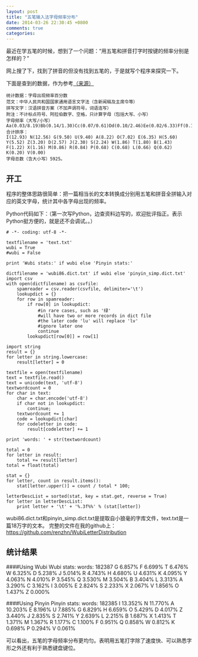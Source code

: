 ```yaml
---
layout: post
title: "五笔输入法字母频率分布"
date: 2014-03-26 22:30:45 +0800
comments: true
categories: 
---
```


最近在学五笔的时候，想到了一个问题：“用五笔和拼音打字时按键的频率分别是怎样的？”

网上搜了下，找到了拼音的但没有找到五笔的，于是就写个程序来探究一下。

下面是查到的数据，作为参考[（来源）](http://zhidao.baidu.com/link?url=3iIPaXVJQg19Dw08ElPft4Nj5EZjK15-YgDy6sMvz0onvAGZxs6ntnTYFXclOw2fBU89RsLxyJ4P7NvCi6FJjq)

	统计数据：字母出现频率百分数
	范文：中华人民共和国国家通用语言文字法（含新闻稿及主席令等）
	拼写文字：汉语拼音方案（不加声调符号，词语连写）
	附注：不计标点符号、阿拉伯数字、空格，只计算字母（包括大写、小写）
	字母频率（大写/小写）
	Aa(0.03/8.19)Bb(0.14/1.30)Cc(0.07/0.61)Dd(0.10/2.46)Ee(0.02/6.33)Ff(0.10/1.11)Gg(0.37/9.13)Hh(0.05/5055)Ii(0.03/12.89)Jj(0.10/2.19)Kk(0.00/0.20)Ll(0.02/0.64)Mm(0.02/0.84)Nn(0.02/12.54)Oo(0.02/7.00)Pp(0.00/0.68)Qq(0.03/0.59)Rr(0.02/0.83)Ss(0.05/2.19)Tt(0.07/1.72)Uu(0.03/9.37)Vv(0.00/0.00)Ww(0.08/1.77)Xx(0.17/1.00)Yy(0.03/5.49)Zz(0.19/3.04)
	合计排序：
	I(12.93) N(12.56) G(9.50) U(9.40) A(8.22) O(7.02) E(6.35) H(5.60) Y(5.52) Z(3.20) D(2.57) J(2.30) S(2.24) W(1.86) T(1.80) B(1.43) F(1.22) X(1.16) M(0.86) R(0.84) P(0.68) C(0.68) L(0.66) Q(0.62) K(0.20) V(0.00)
	字母总数（含大小写）5925。

<!-- more -->

开工
---

程序的整体思路很简单：把一篇相当长的文本转换成分别用五笔和拼音全拼输入对应的英文字母，统计其中各字母出现的频率。

Python代码如下：（第一次写Python，边查资料边写的，欢迎批评指正。表示Python挺方便的，就是还不会调试。。）

	# -*- coding: utf-8 -*-
	
	textfilename = 'text.txt'
	wubi = True
	#wubi = False
	
	print 'Wubi stats:' if wubi else 'Pinyin stats:'
	
	dictfilename = 'wubi86.dict.txt' if wubi else 'pinyin_simp.dict.txt'
	import csv
	with open(dictfilename) as csvfile:
	    spamreader = csv.reader(csvfile, delimiter='\t')
	    lookupdict = {}
	    for row in spamreader:
	        if row[0] in lookupdict:
	            #in rare cases, such as '绿'
	            #will have two or more records in dict file
	            #the later code 'lu' will replace 'lv'
	            #ignore later one
	            continue 
	        lookupdict[row[0]] = row[1]
	
	import string
	result = {}
	for letter in string.lowercase:
	    result[letter] = 0
	
	textfile = open(textfilename)
	text = textfile.read()
	text = unicode(text, 'utf-8')
	textwordcount = 0
	for char in text:
	    char = char.encode('utf-8')
	    if char not in lookupdict:
	        continue;
	    textwordcount += 1
	    code = lookupdict[char]
	    for codeletter in code:
	        result[codeletter] += 1
	
	print 'words: ' + str(textwordcount)
	
	total = 0
	for letter in result:
	    total += result[letter]
	total = float(total)
	
	stat = {}
	for letter, count in result.items():
	    stat[letter.upper()] = count / total * 100;
	
	letterDescList = sorted(stat, key = stat.get, reverse = True)
	for letter in letterDescList:
	    print letter + '\t' + '%.3f%%' % (stat[letter])


wubi86.dict.txt和pinyin_simp.dict.txt是提取自小狼毫的字库文件，text.txt是一篇18万字的文本。 完整的文件在我的github上：<https://github.com/renzhn/WubiLetterDistribution>


统计结果
---
####Using Wubi
	Wubi stats:
	words: 182387
	G	6.857%
	F	6.699%
	T	6.476%
	W	6.325%
	D	5.238%
	J	5.014%
	R	4.743%
	H	4.680%
	U	4.631%
	K	4.095%
	Y	4.063%
	N	4.010%
	P	3.545%
	Q	3.530%
	M	3.504%
	B	3.404%
	L	3.313%
	A	3.290%
	C	3.162%
	I	3.005%
	E	2.824%
	S	2.233%
	X	2.067%
	V	1.856%
	O	1.437%
	Z	0.000%

####Using Pinyin
	Pinyin stats:
	words: 182385
	I	13.352%
	N	11.770%
	A	10.203%
	E	8.196%
	U	7.885%
	G	6.829%
	H	6.659%
	O	5.429%
	D	4.017%
	Z	3.440%
	J	2.835%
	S	2.741%
	Y	2.639%
	L	2.215%
	B	1.687%
	X	1.413%
	T	1.371%
	M	1.367%
	R	1.177%
	C	1.100%
	F	0.951%
	Q	0.858%
	W	0.812%
	K	0.698%
	P	0.294%
	V	0.061%

可以看出，五笔的字母频率分布更均匀。表明用五笔打字除了速度快、可以熟悉字形之外还有利于熟悉键盘键位。